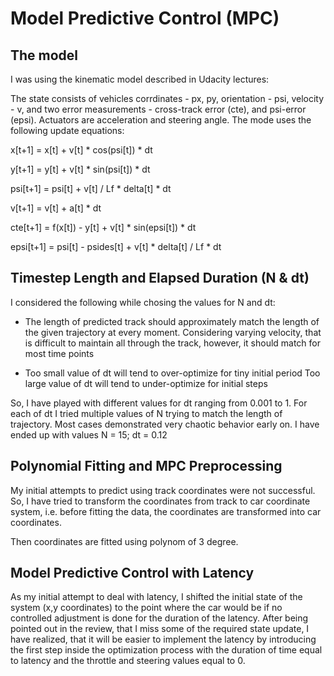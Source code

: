 # Model Predictive Control (MPC)

## The model

I was using the kinematic model described in Udacity lectures:

The state consists of vehicles corrdinates - px, py, orientation - psi,
velocity - v, and two error measurements - cross-track error (cte), and psi-error (epsi).
Actuators are acceleration and steering angle. The mode uses the following
update equations:

x[t+1] = x[t] + v[t] * cos(psi[t]) * dt

y[t+1] = y[t] + v[t] * sin(psi[t]) * dt

psi[t+1] = psi[t] + v[t] / Lf * delta[t] * dt

v[t+1] = v[t] + a[t] * dt

cte[t+1] = f(x[t]) - y[t] + v[t] * sin(epsi[t]) * dt

epsi[t+1] = psi[t] - psides[t] + v[t] * delta[t] / Lf * dt


## Timestep Length and Elapsed Duration (N & dt)

I considered the following while chosing the values for N and dt:

- The length of predicted track should approximately match the length of the given
  trajectory at every moment. Considering varying velocity, that is difficult to maintain
  all through the track, however, it should match for most time points

- Too small value of dt will tend to over-optimize for tiny initial period
  Too large value of dt will tend to under-optimize for initial steps

So, I have played with different values for dt ranging from 0.001 to 1. For each of dt
I tried multiple values of N trying to match the length of trajectory.
Most cases demonstrated very chaotic behavior early on. I have ended up with values N = 15; dt = 0.12

## Polynomial Fitting and MPC Preprocessing

My initial attempts to predict using track coordinates were not successful. So, I have tried to transform
the coordinates from track to car coordinate system, i.e. before fitting the data, the coordinates are transformed
into car coordinates.

Then coordinates are fitted using polynom of 3 degree.

## Model Predictive Control with Latency

As my initial attempt to deal with latency, I shifted the initial state of the system (x,y coordinates)
to the point where the car would be if no controlled adjustment is done for the duration of the latency. After
being pointed out in the review, that I miss some of the required state update, I have realized, that it will be
easier to implement the latency by introducing the first step inside the optimization process with the duration
of time equal to latency and the throttle and steering values equal to 0.
